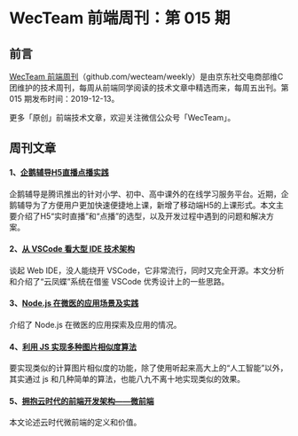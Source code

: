 # WecTeam 前端周刊：第 015 期

## 前言

[WecTeam 前端周刊](https://github.com/wecteam/weekly)（github.com/wecteam/weekly）是由京东社交电商部维C团维护的技术周刊，每周从前端同学阅读的技术文章中精选而来，每周五出刊。第 015 期发布时间：2019-12-13。

更多「原创」前端技术文章，欢迎关注微信公众号「WecTeam」。

## 周刊文章

#### 1、[企鹅辅导H5直播点播实践](https://juejin.im/post/5db94c11f265da4d0262619f)

企鹅辅导是腾讯推出的针对小学、初中、高中课外的在线学习服务平台。近期，企鹅辅导为了方便用户更加快速便捷地上课，新增了移动端H5的上课形式。本文主要介绍了H5“实时直播”和“点播”的选型，以及开发过程中遇到的问题和解决方案。

#### 2、[从 VSCode 看大型 IDE 技术架构](https://zhuanlan.zhihu.com/p/96041706)

谈起 Web IDE，没人能绕开 VSCode，它非常流行，同时又完全开源。本文分析和介绍了“云凤蝶”系统在借鉴 VSCode 优秀设计上的一些思路。

#### 3、[Node.js 在微医的应用场景及实践](https://zdk.f2er.net/wx/detail/5dc344ebdad4401af3f21ba5)

介绍了 Node.js 在微医的应用探索及应用的情况。

#### 4、[利用 JS 实现多种图片相似度算法](https://juejin.im/post/5dedf50d518825121b4364ec)

要实现类似的计算图片相似度的功能，除了使用听起来高大上的“人工智能”以外，其实通过 js 和几种简单的算法，也能八九不离十地实现类似的效果。

#### 5、[拥抱云时代的前端开发架构——微前端](https://mp.weixin.qq.com/s/rYNsKPhw2zR84-4K62gliw)

本文论述云时代微前端的定义和价值。

